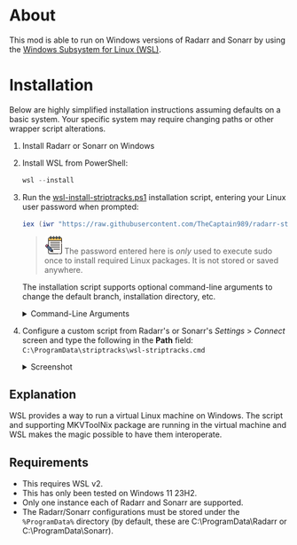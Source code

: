 # About
This mod is able to run on Windows versions of Radarr and Sonarr by using the [Windows Subsystem for Linux (WSL)](https://learn.microsoft.com/en-us/windows/wsl/).

# Installation
Below are highly simplified installation instructions assuming defaults on a basic system.  Your specific system may require changing paths or other wrapper script alterations.

1. Install Radarr or Sonarr on Windows
2. Install WSL from PowerShell:

    ```powershell
    wsl --install
    ```

3. Run the [wsl-install-striptracks.ps1](./wsl-install-striptracks.ps1)
installation script, entering your Linux user password when prompted:

    ```powershell
    iex (iwr "https://raw.githubusercontent.com/TheCaptain989/radarr-striptracks/refs/heads/master/wsl/wsl-install-striptracks.ps1").Content
    ```

    >![notes] The password entered here is *only* used to execute sudo once to install required Linux packages.  It is not stored or saved anywhere.

    The installation script supports optional command-line arguments to change the default branch, installation directory, etc.

    <details>
    <summary>Command-Line Arguments</summary>

    Option|Argument|Description
    ---|---|---
    -Password|\<SecureString>|Your WSL Linux user password
    -Directory|\<path>|Directory to install striptracks to<br/>Default: `C:\ProgramData\striptracks`
    -Branch|\<string>|GitHub branch of source code to download<br/>Default: `master`
    -Webroot|\<url>|GitHub download URL for striptracks<br/>Default: `https://raw.githubusercontent.com/TheCaptain989/radarr-striptracks/refs/heads/master`

    </details>

4. Configure a custom script from Radarr's or Sonarr's *Settings* > *Connect* screen and type the following in the **Path** field:  
   `C:\ProgramData\striptracks\wsl-striptracks.cmd`  

   <details>
   <summary>Screenshot</summary>

   *New Custom Script Example*
   ![wsl custom script](./wsl-custom-script.png "New Custom Script")

   <detials>

## Explanation
WSL provides a way to run a virtual Linux machine on Windows.  The script and supporting MKVToolNix package are running in the virtual machine
and WSL makes the magic possible to have them interoperate.

## Requirements
- This requires WSL v2.
- This has only been tested on Windows 11 23H2.
- Only one instance each of Radarr and Sonarr are supported.
- The Radarr/Sonarr configurations must be stored under the `%ProgramData%` directory (by default, these are C:\ProgramData\Radarr or C:\ProgramData\Sonarr).

[notes]: ../.assets/notes.png "Note"
